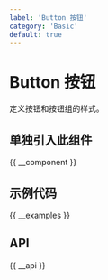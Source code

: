 ```yaml
---
label: 'Button 按钮'
category: 'Basic'
default: true
---
```


# Button 按钮

定义按钮和按钮组的样式。

## 单独引入此组件

{{ __component }}

## 示例代码

{{ __examples }}

## API

{{ __api }}
